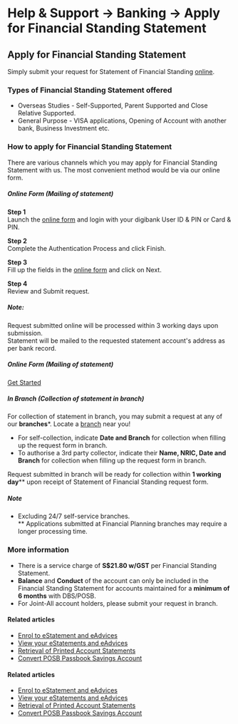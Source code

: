 # Help & Support -> Banking -> Apply for Financial Standing Statement

## Apply for Financial Standing Statement

Simply submit your request for Statement of Financial Standing [online](https://www.dbs.com.sg/personal/dbs-forms/branchconnect/Financial_Standing.page). 

### Types of Financial Standing Statement offered

  * Overseas Studies - Self-Supported, Parent Supported and Close Relative Supported. 
  * General Purpose - VISA applications, Opening of Account with another bank, Business Investment etc.



### How to apply for Financial Standing Statement

There are various channels which you may apply for Financial Standing Statement with us. The most convenient method would be via our online form.

#####  Online Form (Mailing of statement)

**Step 1**  
Launch the [online form](https://www.dbs.com.sg/personal/dbs-forms/branchconnect/Financial_Standing.page) and login with your digibank User ID & PIN or Card & PIN. 

**Step 2**  
Complete the Authentication Process and click Finish. 

**Step 3**  
Fill up the fields in the [online form](https://www.dbs.com.sg/personal/dbs-forms/branchconnect/Financial_Standing.page) and click on Next. 

**Step 4**  
Review and Submit request. 

##### Note:

Request submitted online will be processed within 3 working days upon submission.  
Statement will be mailed to the requested statement account's address as per bank record. 

##### Online Form (Mailing of statement)

[Get Started](https://www.dbs.com.sg/personal/dbs-forms/branchconnect/Financial_Standing.page)

#####  In Branch (Collection of statement in branch)

For collection of statement in branch, you may submit a request at any of our **branches***. Locate a [branch](https://www.dbs.com.sg/index/locator.page) near you! 

  * For self-collection, indicate **Date and Branch** for collection when filling up the request form in branch.
  * To authorise a 3rd party collector, indicate their **Name, NRIC, Date and Branch** for collection when filling up the request form in branch.

Request submitted in branch will be ready for collection within **1 working day**** upon receipt of Statement of Financial Standing request form.   
  


##### Note

* Excluding 24/7 self-service branches.   
** Applications submitted at Financial Planning branches may require a longer processing time.  
  


### More information

  * There is a service charge of **S$21.80 w/GST** per Financial Standing Statement.
  * **Balance** and **Conduct** of the account can only be included in the Financial Standing Statement for accounts maintained for a **minimum of 6 months** with DBS/POSB.
  * For Joint-All account holders, please submit your request in branch.



#### Related articles

  * [Enrol to eStatement and eAdvices](https://www.dbs.com.sg/personal/support/bank-statements-estatements-enrol.html)
  * [View your eStatements and eAdvices](https://www.dbs.com.sg/personal/support/bank-statements-viewing-estatements.html)
  * [Retrieval of Printed Account Statements](https://www.dbs.com.sg/personal/support/bank-statements-retrieve-printed-statements.html)
  * [Convert POSB Passbook Savings Account](https://www.dbs.com.sg/personal/support/bank-deposit-passbook-conversion.html)



#### Related articles

  * [Enrol to eStatement and eAdvices](https://www.dbs.com.sg/personal/support/bank-statements-estatements-enrol.html)
  * [View your eStatements and eAdvices](https://www.dbs.com.sg/personal/support/bank-statements-viewing-estatements.html)
  * [Retrieval of Printed Account Statements](https://www.dbs.com.sg/personal/support/bank-statements-retrieve-printed-statements.html)
  * [Convert POSB Passbook Savings Account](https://www.dbs.com.sg/personal/support/bank-deposit-passbook-conversion.html)


